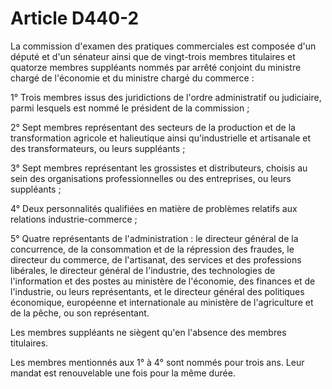 # Article D440-2

La commission d'examen des pratiques commerciales est composée d'un député et d'un sénateur ainsi que de vingt-trois membres titulaires et quatorze membres suppléants nommés par arrêté conjoint du ministre chargé de l'économie et du ministre chargé du commerce :

1° Trois membres issus des juridictions de l'ordre administratif ou judiciaire, parmi lesquels est nommé le président de la commission ;

2° Sept membres représentant des secteurs de la production et de la transformation agricole et halieutique ainsi qu'industrielle et artisanale et des transformateurs, ou leurs suppléants ;

3° Sept membres représentant les grossistes et distributeurs, choisis au sein des organisations professionnelles ou des entreprises, ou leurs suppléants ;

4° Deux personnalités qualifiées en matière de problèmes relatifs aux relations industrie-commerce ;

5° Quatre représentants de l'administration : le directeur général de la concurrence, de la consommation et de la répression des fraudes, le directeur du commerce, de l'artisanat, des services et des professions libérales, le directeur général de l'industrie, des technologies de l'information et des postes au ministère de l'économie, des finances et de l'industrie, ou leurs représentants, et le directeur général des politiques économique, européenne et internationale au ministère de l'agriculture et de la pêche, ou son représentant.

Les membres suppléants ne siègent qu'en l'absence des membres titulaires.

Les membres mentionnés aux 1° à 4° sont nommés pour trois ans. Leur mandat est renouvelable une fois pour la même durée.
